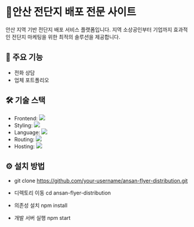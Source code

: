 

# 📢안산 전단지 배포 전문 사이트
안산 지역 기반 전단지 배포 서비스 플랫폼입니다. 지역 소상공인부터 기업까지 효과적인 전단지 마케팅을 위한 최적의 솔루션을 제공합니다.
</br>

## 🚀 주요 기능
- 전화 상담
- 업체 포트폴리오

## 🛠️ 기술 스택
- Frontend: <img src="https://img.shields.io/badge/react-61DAFB?style=flat-square&logo=react&logoColor=white"/>
- Styling: <img src="https://img.shields.io/badge/tailwindcss-06B6D4?style=flat-square&logo=tailwindcss&logoColor=white"/>
- Language: <img src="https://img.shields.io/badge/javascript-F7DF1E?style=flat-square&logo=javascript&logoColor=white"/>
- Routing: <img src="https://img.shields.io/badge/reactrouter-CA4245?style=flat-square&logo=reactrouter&logoColor=white"/>
- Hosting: <img src="https://img.shields.io/badge/vercel-000000?style=flat-square&logo=vercel&logoColor=white"/>

## ⚙️ 설치 방법
- git clone https://github.com/your-username/ansan-flyer-distribution.git

- 디렉토리 이동
cd ansan-flyer-distribution

- 의존성 설치
npm install

- 개발 서버 실행
npm start
